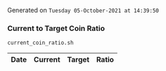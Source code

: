 Generated on `Tuesday 05-October-2021 at 14:39:50`

### Current to Target Coin Ratio
`current_coin_ratio.sh`

Date|Current|Target|Ratio
---|---|---|---
